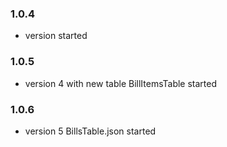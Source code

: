 
### 1.0.4

- version started

### 1.0.5

- version 4 with new table BillItemsTable started

### 1.0.6

- version 5 BillsTable.json started
